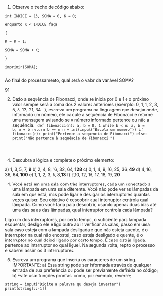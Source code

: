 
1) Observe o trecho de código abaixo:
```
int INDICE = 13, SOMA = 0, K = 0;

enquanto K < INDICE faça

{

K = K + 1;

SOMA = SOMA + K;

}

imprimir(SOMA);


```
Ao final do processamento, qual será o valor da variável SOMA?

91 

2) Dado a sequência de Fibonacci, onde se inicia por 0 e 1 e o próximo valor sempre será a soma dos 2 valores anteriores (exemplo: 0, 1, 1, 2, 3, 5, 8, 13, 21, 34...), escreva um programa na linguagem que desejar onde, informado um número, ele calcule a sequência de Fibonacci e retorne uma mensagem avisando se o número informado pertence ou não a sequência.
   <code>
   def fibonacci(n):
    a, b = 0, 1
    while b < n:
        a, b = b, a + b
    return b == n
n = int(input("Escola um numero"))
if fibonacci(n):
    print("Pertence a sequencia de Fibonacci")
else:
    print("Não pertence à sequência de Fibonacci.")
</code>

4) Descubra a lógica e complete o próximo elemento:

a) 1, 3, 5, 7, <strong>9</strong>
b) 2, 4, 8, 16, 32, 64,  <strong>128</strong>
c) 0, 1, 4, 9, 16, 25, 36, <strong>49</strong>
d) 4, 16, 36, 64, <strong>100</strong>
e) 1, 1, 2, 3, 5, 8,<strong>13</strong>
f) 2,10, 12, 16, 17, 18, 19, <strong>20</strong>

4) Você está em uma sala com três interruptores, cada um conectado a uma lâmpada em uma sala diferente. Você não pode ver as lâmpadas da sala em que está, mas pode ligar e desligar os interruptores quantas vezes quiser. Seu objetivo é descobrir qual interruptor controla qual lâmpada.
Como você faria para descobrir, usando apenas duas idas até uma das salas das lâmpadas, qual interruptor controla cada lâmpada?

Ligo um dos interruptores, por certo tempo, o suficiente para lampada esquentar, desligo ele e ligo outro ao ir verificar as salas, passo em uma sala caso esteja com a lampada desligada e que não esteja quente, é o interruptor na qual não encostei, caso esteja desligado e quente, é o interruptor no qual deixei ligado por certo tempo. E caso esteja ligada, pertence ao interruptor no qual liguei. Na segunda volta, repito o processo e saberei assim os 3 interruptores.

5) Escreva um programa que inverta os caracteres de um string.
IMPORTANTE:
a) Essa string pode ser informada através de qualquer entrada de sua preferência ou pode ser previamente definida no código;
b) Evite usar funções prontas, como, por exemplo, reverse;

<code>string = input("Digite a palavra qu deseja inverter")
print(string[::-1])</code>
